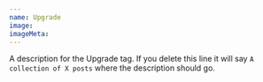 ```yaml
---
name: Upgrade
image:
imageMeta:
---
```

A description for the Upgrade tag. If you delete this line it will say
`A collection of X posts` where the description should go.
